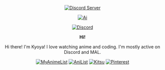 <div align="center">


[![Discord Server](https://discordapp.com/api/guilds/1020705385411264525/embed.png)](https://kyoya.ga/discord)


[![Ai](https://us-east-1.tixte.net/uploads/kyoya.discowd.com/Ai.png)](https://kyoya.ga/)

  <a href="https://discord.com/users/468509605828493322" target="_blank"><img align="center" alt="Discord"
        src="https://lanyard.cnrad.dev/api/468509605828493322?bg=23283d&borderRadius=8px&hideDiscrim=false" /></a>
  
**__Hi!__**
<p> Hi there! I'm Kyoya! I love watching anime and coding.
I'm mostly active on Discord and MAL.
</p>

[![MyAnimeList](https://img.shields.io/static/v1?label=&message=KyoyaTempest&color=2E51A2&logo=myanimelist&logoColor=white)](https://kyoya.ga/mal)
[![AniList](https://img.shields.io/static/v1?label=&message=kyoyacchi&color=02A9FF&logo=anilist&logoColor=white)](https://anilist.co/user/kyoyacchi/)
[![Kitsu](https://img.shields.io/static/v1?label=&message=kyoyacchi&color=FD755C&logo=kitsu&logoColor=white)](https://kitsu.io/users/kyoyacchi)
[![Pinterest](https://img.shields.io/static/v1?label=&message=kyoyacchi&color=red&logo=pinterest&logoColor=white)](https://pinterest.com/kyoyacchi/)
</div>
